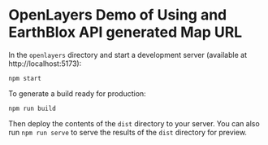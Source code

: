 # OpenLayers Demo of Using and EarthBlox API generated Map URL

In the `openlayers` directory and start a development server (available at http://localhost:5173):

    npm start

To generate a build ready for production:

    npm run build

Then deploy the contents of the `dist` directory to your server.  You can also run `npm run serve` to serve the results of the `dist` directory for preview.
